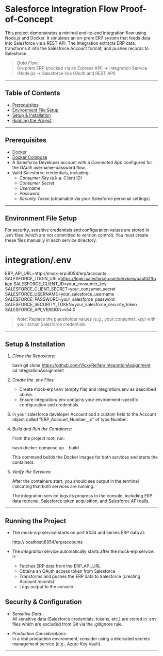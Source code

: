 # Salesforce Integration Flow Proof-of-Concept

This project demonstrates a minimal end-to-end integration flow using Node.js and Docker. It simulates an on-prem ERP system that feeds data into Salesforce via a REST API. The integration extracts ERP data, transforms it into the Salesforce Account format, and pushes records to Salesforce.

> _Data Flow:_  
> On-prem ERP (mocked via an Express API) → Integration Service (Node.js) → Salesforce (via OAuth and REST API)

---

## Table of Contents

- [Prerequisites](#prerequisites)
- [Environment File Setup](#environment-file-setup)
- [Setup & Installation](#setup--installation)
- [Running the Project](#running-the-project)

---

## Prerequisites

- [Docker](https://docs.docker.com/get-docker/)
- [Docker Compose](https://docs.docker.com/compose/install/)
- A Salesforce Developer account with a _Connected App_ configured for the OAuth username–password flow.
- Valid Salesforce credentials, including:
    - _Consumer Key_ (a.k.a. Client ID)
    - _Consumer Secret_
    - _Username_
    - _Password_
    - _Security Token_ (obtainable via your Salesforce personal settings)

---

## Environment File Setup

For security, sensitive credentials and configuration values are stored in .env files (which are not committed to version control). You must create these files manually in each service directory.

# integration/.env

ERP_API_URL=http://mock-erp:8054/erp/accounts
SALESFORCE_LOGIN_URL=https://login.salesforce.com/services/oauth2/token
SALESFORCE_CLIENT_ID=your_consumer_key
SALESFORCE_CLIENT_SECRET=your_consumer_secret
SALESFORCE_USERNAME=your_salesforce_username
SALESFORCE_PASSWORD=your_salesforce_password
SALESFORCE_SECURITY_TOKEN=your_salesforce_security_token
SALESFORCE_API_VERSION=v54.0

> _Note:_ Replace the placeholder values (e.g., your_consumer_key) with your actual Salesforce credentials.

---

## Setup & Installation

1. _Clone the Repository:_

   bash
   git clone https://github.com/VickyReifan/IntegrationAssignment  
   cd IntegrationAssignment

2. _Create the .env Files:_

    - Create mock-erp/.env (empty file) and integration/.env as described above.
    - Ensure integration/.env contains your environment-specific configuration and credentials.

3. In your salesforce developer Account add a custom field to the Account object called "ERP_Account_Number__c" of type Number.  
4. _Build and Run the Containers:_

   From the project root, run:

   bash
   docker-compose up --build

   This command builds the Docker images for both services and starts the containers.
4. _Verify the Services:_

   After the containers start, you should see output in the terminal indicating that both services are running.

   The integration service logs its progress to the console, including ERP data retrieval, Salesforce token acquisition, and Salesforce API calls.

---

## Running the Project

- The _mock-erp_ service starts on port _8054_ and serves ERP data at:

  http://localhost:8054/erp/accounts

- The _integration_ service automatically starts after the mock-erp service. It:
    - Fetches ERP data from the ERP_API_URL
    - Obtains an OAuth access token from Salesforce
    - Transforms and pushes the ERP data to Salesforce (creating Account records)
    - Logs output to the console

## Security & Configuration

- _Sensitive Data:_  
  All sensitive data (Salesforce credentials, tokens, etc.) are stored in .env files which are excluded from Git via the .gitignore rule.

- _Production Considerations:_  
  In a real production environment, consider using a dedicated secrets management service (e.g., Azure Key Vault).

---
